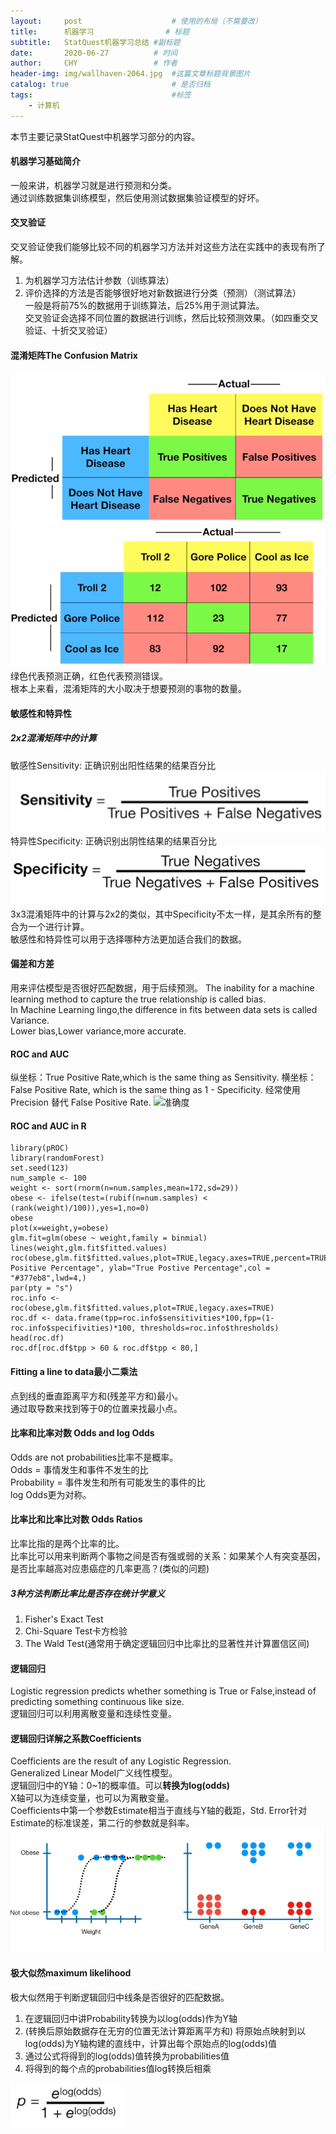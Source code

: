```yaml
---
layout:     post   				    # 使用的布局（不需要改）
title:      机器学习				# 标题 
subtitle:   StatQuest机器学习总结 #副标题
date:       2020-06-27			# 时间
author:     CHY					# 作者
header-img: img/wallhaven-2064.jpg 	#这篇文章标题背景图片
catalog: true 						# 是否归档
tags:								#标签
    - 计算机
---
```

本节主要记录StatQuest中机器学习部分的内容。

#### 机器学习基础简介
一般来讲，机器学习就是进行预测和分类。<br>
通过训练数据集训练模型，然后使用测试数据集验证模型的好坏。<br>

#### 交叉验证
交叉验证使我们能够比较不同的机器学习方法并对这些方法在实践中的表现有所了解。<br>
1. 为机器学习方法估计参数（训练算法）
2. 评价选择的方法是否能够很好地对新数据进行分类（预测）（测试算法）<br>
一般是将前75%的数据用于训练算法，后25%用于测试算法。<br>
交叉验证会选择不同位置的数据进行训练，然后比较预测效果。（如四重交叉验证、十折交叉验证）

#### 混淆矩阵The Confusion Matrix
![简单混淆矩阵](https://github.com/chenhongyubio/chenhongyubio.github.io/raw/master/img/简单混淆矩阵.png)
![复杂混淆矩阵](https://github.com/chenhongyubio/chenhongyubio.github.io/raw/master/img/复杂混淆矩阵.png)
绿色代表预测正确，红色代表预测错误。<br>
根本上来看，混淆矩阵的大小取决于想要预测的事物的数量。<br>

#### 敏感性和特异性
##### 2x2混淆矩阵中的计算
敏感性Sensitivity: 正确识别出阳性结果的结果百分比
![敏感性](https://github.com/chenhongyubio/chenhongyubio.github.io/raw/master/img/Sensitivity.png)
特异性Specificity: 正确识别出阴性结果的结果百分比
![特异性](https://github.com/chenhongyubio/chenhongyubio.github.io/raw/master/img/Specificity.png)
3x3混淆矩阵中的计算与2x2的类似，其中Specificity不太一样，是其余所有的整合为一个进行计算。<br>
敏感性和特异性可以用于选择哪种方法更加适合我们的数据。

#### 偏差和方差
用来评估模型是否很好匹配数据，用于后续预测。
The inability for a machine learning method to capture the true relationship is called bias.<br>
In Machine Learning lingo,the difference in fits between data sets is called Variance.<br>
Lower bias,Lower variance,more accurate.

#### ROC and AUC
纵坐标：True Positive Rate,which is the same thing as Sensitivity.
横坐标：False Positive Rate, which is the same thing as 1 - Specificity.
经常使用Precision 替代 False Positive Rate.
![准确度](https://github.com/chenhongyubio/chenhongyubio.github.io/raw/master/Precision.png)

#### ROC and AUC in R
```
library(pROC)
library(randomForest)
set.seed(123)
num_sample <- 100
weight <- sort(rnorm(n=num.samples,mean=172,sd=29))
obese <- ifelse(test=(rubif(n=num.samples) < (rank(weight)/100)),yes=1,no=0)
obese
plot(x=weight,y=obese)
glm.fit=glm(obese ~ weight,family = binmial)
lines(weight,glm.fit$fitted.values)
roc(obese,glm.fit$fitted.values,plot=TRUE,legacy.axes=TRUE,percent=TRUE,xlab="False Positive Percentage", ylab="True Postive Percentage",col = "#377eb8",lwd=4,)
par(pty = "s")
roc.info <- roc(obese,glm.fit$fitted.values,plot=TRUE,legacy.axes=TRUE)
roc.df <- data.frame(tpp=roc.info$sensitivities*100,fpp=(1-roc.info$specifivities)*100, thresholds=roc.info$thresholds)
head(roc.df)
roc.df[roc.df$tpp > 60 & roc.df$tpp < 80,]
```

#### Fitting a line to data最小二乘法
点到线的垂直距离平方和(残差平方和)最小。<br>
通过取导数来找到等于0的位置来找最小点。

#### 比率和比率对数 Odds and log Odds
Odds are not probabilities比率不是概率。<br>
Odds = 事情发生和事件不发生的比 <br>
Probability = 事件发生和所有可能发生的事件的比 <br>
log Odds更为对称。<br>

#### 比率比和比率比对数 Odds Ratios
比率比指的是两个比率的比。<br>
比率比可以用来判断两个事物之间是否有强或弱的关系：如果某个人有突变基因，是否比率越高对应患癌症的几率更高？(类似的问题)<br>
##### 3种方法判断比率比是否存在统计学意义
1. Fisher's Exact Test
2. Chi-Square Test卡方检验
3. The Wald Test(通常用于确定逻辑回归中比率比的显著性并计算置信区间)

#### 逻辑回归
Logistic regression predicts whether something is True or False,instead of predicting something continuous like size.<br>
逻辑回归可以利用离散变量和连续性变量。

#### 逻辑回归详解之系数Coefficients
Coefficients are the result of any Logistic Regression.<br>
Generalized Linear Model广义线性模型。<br>
逻辑回归中的Y轴：0~1的概率值。可以**转换为log(odds)**<br>
X轴可以为连续变量，也可以为离散变量。<br>
Coefficients中第一个参数Estimate相当于直线与Y轴的截距，Std. Error针对Estimate的标准误差，第二行的参数就是斜率。<br>
![两种变量](https://github.com/chenhongyubio/chenhongyubio.github.io/raw/master/img/逻辑回归Coefficients.png)

#### 极大似然maximum likelihood
极大似然用于判断逻辑回归中线条是否很好的匹配数据。
1. 在逻辑回归中讲Probability转换为以log(odds)作为Y轴
2. (转换后原始数据存在无穷的位置无法计算距离平方和) 将原始点映射到以log(odds)为Y轴构建的直线中，计算出每个原始点的log(odds)值
3. 通过公式将得到的log(odds)值转换为probabilities值
4. 将得到的每个点的probabilities值log转换后相乘

![两种变量](https://github.com/chenhongyubio/chenhongyubio.github.io/raw/master/img/逻辑回归--极大似然1.png)

